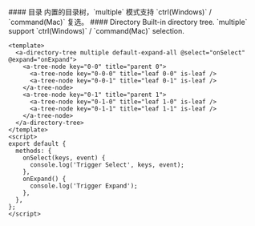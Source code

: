 <cn>
#### 目录
内置的目录树，`multiple` 模式支持 `ctrl(Windows)` / `command(Mac)` 复选。
</cn>

<us>
#### Directory
Built-in directory tree. `multiple` support `ctrl(Windows)` / `command(Mac)` selection.
</us>

```vue
<template>
  <a-directory-tree multiple default-expand-all @select="onSelect" @expand="onExpand">
    <a-tree-node key="0-0" title="parent 0">
      <a-tree-node key="0-0-0" title="leaf 0-0" is-leaf />
      <a-tree-node key="0-0-1" title="leaf 0-1" is-leaf />
    </a-tree-node>
    <a-tree-node key="0-1" title="parent 1">
      <a-tree-node key="0-1-0" title="leaf 1-0" is-leaf />
      <a-tree-node key="0-1-1" title="leaf 1-1" is-leaf />
    </a-tree-node>
  </a-directory-tree>
</template>
<script>
export default {
  methods: {
    onSelect(keys, event) {
      console.log('Trigger Select', keys, event);
    },
    onExpand() {
      console.log('Trigger Expand');
    },
  },
};
</script>
```
